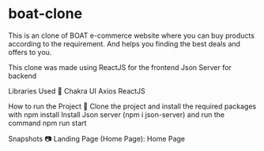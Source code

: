 # boat-clone
This is an clone of BOAT e-commerce website where you can buy products according to the requirement. And helps you finding the best deals and offers to you.

This clone was made using
ReactJS for the frontend
Json Server for backend



Libraries Used 🌟
Chakra UI
Axios
ReactJS

How to run the Project 🤖
Clone the project and install the required packages with npm install
Install Json server (npm i json-server)
and run the command npm run start


Snapshots 📷
Landing Page (Home Page): Home Page

